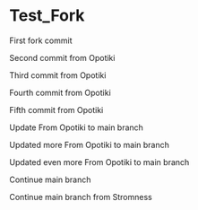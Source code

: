 # Test_Fork

First fork commit

Second commit from Opotiki

Third commit from Opotiki

Fourth commit from Opotiki

Fifth commit from Opotiki

Update From Opotiki to main branch

Updated more From Opotiki to main branch

Updated even more From Opotiki to main branch

Continue main branch

Continue main branch from Stromness